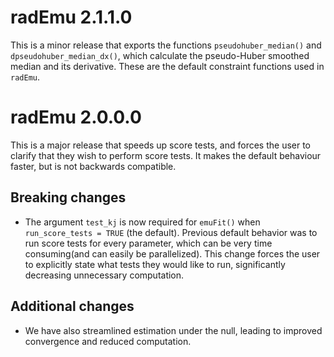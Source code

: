 # radEmu 2.1.1.0

This is a minor release that exports the functions `pseudohuber_median()` and `dpseudohuber_median_dx()`, which calculate the pseudo-Huber smoothed median and its derivative. These are the default constraint functions used in `radEmu`. 

# radEmu 2.0.0.0

This is a major release that speeds up score tests, and forces the user to clarify that they wish to perform score tests. It makes the default behaviour faster, but is not backwards compatible.

## Breaking changes

* The argument `test_kj` is now required for `emuFit()` when `run_score_tests = TRUE` (the default). Previous default behavior was to run score tests for every parameter, which can be very time consuming(and can easily be parallelized). This change forces the user to explicitly state what tests they would like to run, significantly decreasing unnecessary computation. 

## Additional changes

* We have also streamlined estimation under the null, leading to improved convergence and reduced computation. 